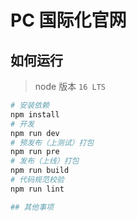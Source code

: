 # PC 国际化官网


## 如何运行

> node 版本 `16 LTS`

```bash
# 安装依赖
npm install
# 开发
npm run dev
# 预发布（上测试）打包
npm run pre
# 发布（上线）打包
npm run build
# 代码规范校验
npm run lint

## 其他事项
